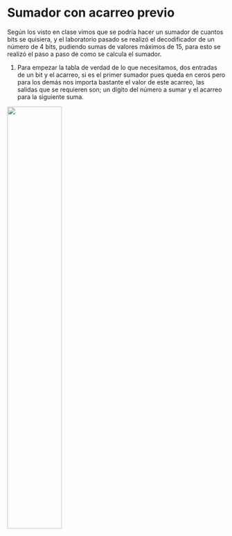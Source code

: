 # Sumador con acarreo previo

Según los visto en clase vimos que se podría hacer un sumador de cuantos bits se quisiera, y el laboratorio pasado se realizó el decodificador de un número de 4 bits, pudiendo sumas de valores máximos de 15, para esto se realizó el paso a paso de como se calcula el sumador.

1. Para empezar la tabla de verdad de lo que necesitamos, dos entradas de un bit y el acarreo, si es el primer sumador pues queda en ceros pero para los demás nos importa bastante el valor de este acarreo, las salidas que se requieren son; un dígito del número a sumar y el acarreo para la siguiente suma.
<img src="Digital-UN-2023_2/main/lab_sum/img/sum_verdad.png" height="50%" width="50%" >
